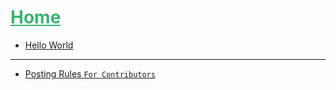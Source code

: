 # <span style="color: #3cb371; text-decoration: underline">Home</span>

* [Hello World](./11-10-2018(hello-world)/hello-world.md)  

- - -

* [Posting Rules `For Contributors`](./posting-rules.md)